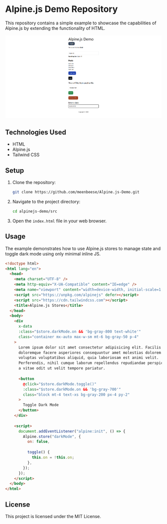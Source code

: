 # Alpine.js Demo Repository

This repository contains a simple example to showcase the capabilities of Alpine.js by extending the functionality of HTML.

<img src="./demo.png" alt="Demo">

## Technologies Used

- HTML
- Alpine.js
- Tailwind CSS

## Setup

1. Clone the repository:
   ```bash
   git clone https://github.com/meenbeese/Alpine.js-Demo.git
   ```
2. Navigate to the project directory:
   ```bash
   cd alpinejs-demo/src
   ```
3. Open the `index.html` file in your web browser.

## Usage

The example demonstrates how to use Alpine.js stores to manage state and toggle dark mode using only minimal inline JS.

```html
<!doctype html>
<html lang="en">
  <head>
    <meta charset="UTF-8" />
    <meta http-equiv="X-UA-Compatible" content="IE=edge" />
    <meta name="viewport" content="width=device-width, initial-scale=1.0" />
    <script src="https://unpkg.com/alpinejs" defer></script>
    <script src="https://cdn.tailwindcss.com"></script>
    <title>Alpine.js Stores</title>
  </head>
  <body>
    <div
      x-data
      :class="$store.darkMode.on && 'bg-gray-800 text-white'"
      class="container mx-auto max-w-sm mt-6 bg-gray-50 p-4"
    >
      Lorem ipsum dolor sit amet consectetur adipisicing elit. Facilis
      doloremque facere asperiores consequuntur amet molestias dolorem accusamus
      voluptas voluptatibus aliquid, quia laboriosam est animi velit.
      Perferendis, nihil cumque laborum repellendus repudiandae perspiciatis hic
      a vitae odit ut velit tempore pariatur.

      <button
        @click="$store.darkMode.toggle()"
        :class="$store.darkMode.on && 'bg-gray-700'"
        class="block mt-4 text-xs bg-gray-200 px-4 py-2"
      >
        Toggle Dark Mode
      </button>
    </div>

    <script>
      document.addEventListener("alpine:init", () => {
        Alpine.store("darkMode", {
          on: false,

          toggle() {
            this.on = !this.on;
          },
        });
      });
    </script>
  </body>
</html>
```

## License

This project is licensed under the MIT License.
